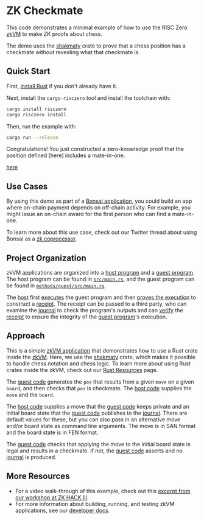 # ZK Checkmate

This code demonstrates a minimal example of how to use the RISC Zero [zkVM] to make ZK proofs about chess.

The demo uses the [shakmaty] crate to prove that a chess position has a checkmate without revealing what that checkmate is.

[zkVM]: https://dev.risczero.com/zkvm
[shakmaty]: https://docs.rs/shakmaty/latest/shakmaty/


## Quick Start

First, [install Rust] if you don't already have it.

Next, install the `cargo-risczero` tool and install the toolchain with:
```bash
cargo install risczero
cargo risczero install
```

Then, run the example with:
```bash
cargo run --release
```

Congratulations! You just constructed a zero-knowledge proof that the position defined [here] includes a mate-in-one.

[install Rust]: https://doc.rust-lang.org/cargo/getting-started/installation.html
[here](https://github.com/risc0/risc0/blob/main/examples/chess/src/main.rs#L29)

## Use Cases

By using this demo as part of a [Bonsai application], you could build an app where on-chain payment depends on off-chain activity.
For example, you might issue an on-chain award for the first person who can find a mate-in-one.

To learn more about this use case, check out our Twitter thread about using Bonsai as a [zk coprocessor].

[Bonsai application]: https://dev.bonsai.xyz
[zk coprocessor]: https://twitter.com/RiscZero/status/1677316664772132864

## Project Organization

zkVM applications are organized into a [host program] and a [guest program].
The host program can be found in [`src/main.rs`], and the guest program can be found in [`methods/guest/src/main.rs`].

The [host] first [executes] the guest program and then [proves the execution] to construct a [receipt].
The receipt can be passed to a third party, who can examine the [journal] to check the program's outputs and can [verify] the [receipt] to ensure the integrity of the [guest program]'s execution.

[`src/main.rs`]: src/main.rs
[`methods/guest/src/main.rs`]: methods/guest/src/main.rs
[host]: https://dev.risczero.com/terminology#host
[executes]: https://dev.risczero.com/terminology#execute
[guest program]: https://dev.risczero.com/terminology#guest-program
[host program]: https://dev.risczero.com/terminology#host-program
[proves the execution]: https://dev.risczero.com/terminology#prove
[receipt]: https://dev.risczero.com/terminology#receipt
[verify]: https://dev.risczero.com/terminology#verify
[journal]: https://dev.risczero.com/terminology#journal

## Approach

This is a simple [zkVM application] that demonstrates how to use a Rust crate inside the [zkVM].
Here, we use the [shakmaty] crate, which makes it possible to handle chess notation and chess logic.
To learn more about using Rust crates inside the zkVM, check out our [Rust Resources] page.

The [guest code] generates the `pos` that results from a given `move` on a given `board`, and then checks that `pos` is checkmate.
The [host code] supplies the `move` and the `board`.

The [host code] supplies a move that the [guest code] keeps private and an initial board state that the [guest code] publishes to the [journal]. There are default values for these, but you can also pass in an alternative move and/or board state as command line arguments. The move is in SAN format and the board state is in FEN format.

The [guest code] checks that applying the move to the initial board state is legal and results in a checkmate. If not, the [guest code] asserts and no [journal] is produced.

[Rust Resources]: https://dev.risczero.com/zkvm/developer-guide/rust-resources
[zkVM application]: https://dev.risczero.com/zkvm/developer-guide/zkvm-app-structure
[shakmaty]: https://docs.rs/shakmaty/latest/shakmaty/
[guest code]: https://github.com/risc0/risc0-rust-examples/blob/main/chess/methods/guest/src/bin/checkmate.rs
[host code]: https://github.com/risc0/risc0/blob/main/examples/chess/methods/guest/src/main.rs
[journal]: https://dev.risczero.com/terminology#journal

## More Resources

- For a video walk-through of this example, check out this [excerpt from our workshop at ZK HACK III].
- For more information about building, running, and testing zkVM applications, see our [developer docs].

[developer docs]: https://dev.risczero.com/zkvm
[excerpt from our workshop at ZK HACK III]: https://www.youtube.com/watch?v=vxqxRiTXGBI&list=PLcPzhUaCxlCgig7ofeARMPwQ8vbuD6hC5&index=9

